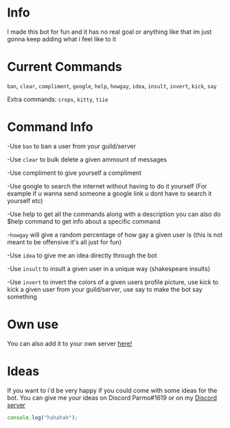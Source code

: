 # Info
I made this bot for fun and it has no real goal or anything like that im just gonna keep adding what i feel like to it

# Current Commands
`ban`, `clear`, `compliment`, `google`, `help`, `howgay`, `idea`, `insult`, `invert`, `kick`, `say`

Extra commands: `crops`, `kitty`, `tiie`

# Command Info
-Use `ban` to ban a user from your guild/server

-Use `clear` to bulk delete a given ammount of messages

-Use compliment to give yourself a compliment 

-Use google to search the internet without having to do it yourself (For example if u wanna send someone a google link u dont have to search it yourself etc) 

-Use help to get all the commands along with a description you can also do $help command to get info about a specific command 

-`howgay` will give a random percentage of how gay a given user is (this is not meant to be offensive it's all just for fun) 

-Use `idea` to give me an idea directly through the bot 

-Use `insult` to insult a given user in a unique way (shakespeare insults) 

-Use `invert` to invert the colors of a given users profile picture, use kick to kick a given user from your guild/server, use say to make the bot say something

# Own use
You can also add it to your own server [here!](https://discord.com/api/oauth2/authorize?client_id=795750520744181871&permissions=8&scope=bot)

# Ideas
If you want to i'd be very happy if you could come with some ideas for the bot. You can give me your ideas on Discord Parmo#1619 or on my [Discord server](https://discord.gg/EsSZYNhZgs)

```js
console.log("hahahah");
```
